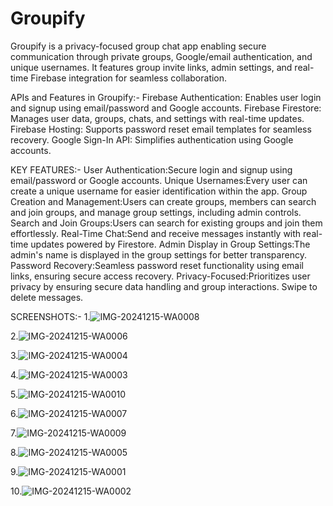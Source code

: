 # Groupify
Groupify is a privacy-focused group chat app enabling secure communication through private groups, Google/email authentication, and unique usernames. It features group invite links, admin settings, and real-time Firebase integration for seamless collaboration.

APIs and Features in Groupify:-
Firebase Authentication: Enables user login and signup using email/password and Google accounts.
Firebase Firestore: Manages user data, groups, chats, and settings with real-time updates.
Firebase Hosting: Supports password reset email templates for seamless recovery.
Google Sign-In API: Simplifies authentication using Google accounts.


KEY FEATURES:-
User Authentication:Secure login and signup using email/password or Google accounts.
Unique Usernames:Every user can create a unique username for easier identification within the app.
Group Creation and Management:Users can create groups, members can search and join groups, and manage group settings, including admin controls.
Search and Join Groups:Users can search for existing groups and join them effortlessly.
Real-Time Chat:Send and receive messages instantly with real-time updates powered by Firestore.
Admin Display in Group Settings:The admin's name is displayed in the group settings for better transparency.
Password Recovery:Seamless password reset functionality using email links, ensuring secure access recovery.
Privacy-Focused:Prioritizes user privacy by ensuring secure data handling and group interactions.
Swipe to delete messages.


SCREENSHOTS:-
1.![IMG-20241215-WA0008](https://github.com/user-attachments/assets/d8b578b9-247d-4b48-a039-d7d232e52681)

2.![IMG-20241215-WA0006](https://github.com/user-attachments/assets/06dddd65-53b4-4efd-baae-25513e6bfbdb)

3.![IMG-20241215-WA0004](https://github.com/user-attachments/assets/e6e6954f-c8f2-431a-895f-0074bf6abc05)

4.![IMG-20241215-WA0003](https://github.com/user-attachments/assets/fc01ccce-d3d4-4019-87f4-fc89c606a245)

5.![IMG-20241215-WA0010](https://github.com/user-attachments/assets/7a28b44f-8e19-4caf-a59e-a38af0cb249f)

6.![IMG-20241215-WA0007](https://github.com/user-attachments/assets/d91f7f2f-1661-4947-9bc6-f5da0be0d5d1)

7.![IMG-20241215-WA0009](https://github.com/user-attachments/assets/fe73f87f-1a83-4da4-9d82-87d12e81ac13)

8.![IMG-20241215-WA0005](https://github.com/user-attachments/assets/4f2b9b8e-5fbe-4eff-814a-daeba959738a)

9.![IMG-20241215-WA0001](https://github.com/user-attachments/assets/22885b73-1efd-414b-a3e3-de218428b7c2)

10.![IMG-20241215-WA0002](https://github.com/user-attachments/assets/1c258a8c-2273-4903-b632-ab3518d311c6)
